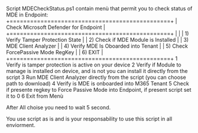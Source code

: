 Script MDECheckStatus.ps1 contain menù that permit you to check status of MDE in Endpoint:
+===============================================+
|  Check Microsoft Defender for Endpoint        | 
+===============================================+
|                                               |
|    1) Verify Tamper Protection State          |
|    2) Check if MDE Module is Installed        |
|    3) MDE Client Analyzer                     |
|    4) Verify MDE Is Oboarded into Tenant      |
|    5) Check ForcePassive Mode RegKey          |
|    6) EXIT                                    |
+===============================================+
1 Verify is tamper protection is active on your device
2 Verify if Module to manage is installed on device, and is not you can install it directly from the script
3 Run MDE Client Analyzer directly from the script (you can choose path to download)
4 Verify is MDE is onboarded into M365 Tenant
5 Check if presente regkey to Force Passive Mode into Endpoint, if present script set it to 0
6 Exit from Menù

After All choise you need to wait 5 second.

You use script as is and is your responsability to use this script in all enviorment.
